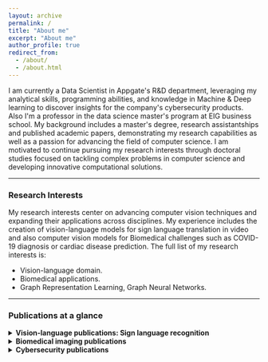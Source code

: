```yaml
---
layout: archive
permalink: /
title: "About me"
excerpt: "About me"
author_profile: true
redirect_from: 
  - /about/
  - /about.html
---
```

I am currently a Data Scientist in Appgate's R&D department, leveraging my analytical skills, programming abilities, and knowledge in Machine & Deep learning to discover insights for the company's cybersecurity products. Also I'm a professor in the data science master's program at EIG business school. My background includes a master's degree, research assistantships and published academic papers, demonstrating my research capabilities as well as a passion for advancing the field of computer science. I am motivated to continue pursuing my research interests through doctoral studies focused on tackling complex problems in computer science and developing innovative computational solutions.

---
### Research Interests

My research interests center on advancing computer vision techniques and expanding their applications across disciplines. My experience includes the creation of vision-language models for sign language translation in video and also computer vision models for Biomedical challenges such as COVID-19 diagnosis or cardiac disease prediction. The full list of my research interests is:

<ul>
    <li> Vision-language domain.
    <li> Biomedical applications.
    <li> Graph Representation Learning, Graph Neural Networks.
</ul>

---
### Publications at a glance
<details>
<summary><strong>Vision-language publications: Sign language recognition </strong></summary>
<ul>
    <li><font size="3">How important is motion in sign language translation?, IET Computer Vision, 2021.</font></li> 
    <li><font size="3">Understanding Motion in Sign Language: A New Structured Translation Dataset, ACCV, 2020.</font></li>  
    <li><font size="3">Towards on-line sign language recognition using cumulative SD-VLAD descriptors, CCC, 2018.</font></li>
    <li><font size="3">A kinematic gesture representation based on shape difference VLAD for sign language recognition, ICCVG, 2018.</font></li>
</ul> 
</details>

<details>
<summary><strong>Biomedical imaging publications</strong></summary>
  <ul>
    <li><font size="3">Kinematic motion representation in Cine-MRI to support cardiac disease classification, TCIV, 2022.</font></li>
    <li><font size="3">Deep learning representations to support COVID-19 diagnosis on CT-slices, Biomédica, 2021.</font></li>
    <li><font size="3">A Covid-19 Patient Severity Stratification using a 3D Convolutional Strategy on CT-Scans, ISBI, 2021.</font></li>
    <li><font size="3">Regional multiscale motion representation for cardiac disease prediction, STSIVA, 2019.</font></li>
  </ul>   
</details>

<details>
<summary><strong>Cybersecurity publications</strong></summary>
<ul>
  <li><font size="3">Phishing website detection using deep learning, In progress.</font></li>
</ul> 
</details>
